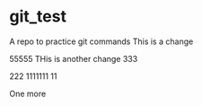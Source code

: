 # git_test
A repo to practice git commands
This is a change



55555
THis is another change
333



222
1111111
11



One more
